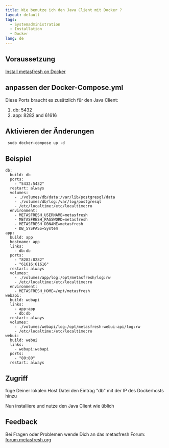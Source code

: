 ```yaml
---
title: Wie benutze ich den Java Client mit Docker ?
layout: default
tags:
  - Systemadministration
  - Installation
  - Docker
lang: de
---
```


## Voraussetzung

[Install metasfresh on Docker](Wie_installiere_ich_den_metasfresh_Stack_mit_Docker)

## anpassen der Docker-Compose.yml

Diese Ports braucht es zusätzlich für den Java Client:

1. db: 5432
1. app: 8282 and 61616

## Aktivieren der Änderungen

` sudo docker-compose up -d`

## Beispiel

```
db:
  build: db
  ports:
    - "5432:5432"
  restart: always
  volumes:
    - ./volumes/db/data:/var/lib/postgresql/data
    - ./volumes/db/log:/var/log/postgresql
    - /etc/localtime:/etc/localtime:ro
  environment:
    - METASFRESH_USERNAME=metasfresh
    - METASFRESH_PASSWORD=metasfresh
    - METASFRESH_DBNAME=metasfresh
    - DB_SYSPASS=System
app:
  build: app
  hostname: app
  links:
    - db:db
  ports:
    - "8282:8282"
    - "61616:61616"
  restart: always
  volumes:
    - ./volumes/app/log:/opt/metasfresh/log:rw
    - /etc/localtime:/etc/localtime:ro
  environment:
    - METASFRESH_HOME=/opt/metasfresh
webapi:
  build: webapi
  links:
    - app:app
    - db:db
  restart: always
  volumes:
    - ./volumes/webapi/log:/opt/metasfresh-webui-api/log:rw
    - /etc/localtime:/etc/localtime:ro
webui:
  build: webui
  links:
    - webapi:webapi
  ports:
    - "80:80"
  restart: always

```

## Zugriff

füge Deiner lokalen Host Datei den Eintrag "db" mit der IP des Dockerhosts hinzu

Nun installiere und nutze den Java Client wie üblich

## Feedback

Bei Fragen oder Problemen wende Dich an das metasfresh Forum: [forum.metasfresh.org](http://forum.metasfresh.org)
